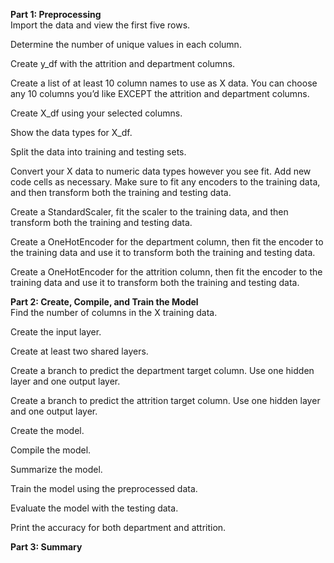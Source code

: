**Part 1: Preprocessing**  
Import the data and view the first five rows.  

Determine the number of unique values in each column.  

Create y_df with the attrition and department columns.  

Create a list of at least 10 column names to use as X data. You can choose any 10 columns you’d like EXCEPT the attrition and department columns.  

Create X_df using your selected columns.  

Show the data types for X_df.  

Split the data into training and testing sets.  

Convert your X data to numeric data types however you see fit. Add new code cells as necessary. Make sure to fit any encoders to the training data, and then transform both the training and testing data.  

Create a StandardScaler, fit the scaler to the training data, and then transform both the training and testing data.  

Create a OneHotEncoder for the department column, then fit the encoder to the training data and use it to transform both the training and testing data.  

Create a OneHotEncoder for the attrition column, then fit the encoder to the training data and use it to transform both the training and testing data.  

**Part 2: Create, Compile, and Train the Model**  
Find the number of columns in the X training data.  

Create the input layer.  

Create at least two shared layers.  

Create a branch to predict the department target column. Use one hidden layer and one output layer.  

Create a branch to predict the attrition target column. Use one hidden layer and one output layer.  

Create the model.  

Compile the model.  

Summarize the model.  

Train the model using the preprocessed data.  

Evaluate the model with the testing data.  

Print the accuracy for both department and attrition.  

**Part 3: Summary**